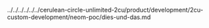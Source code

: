../../../../../../cerulean-circle-unlimited-2cu/product/development/2cu-custom-development/neom-poc/dies-und-das.md